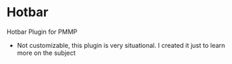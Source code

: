 # Hotbar
Hotbar Plugin for PMMP

- Not customizable, this plugin is very situational. I created it just to learn more on the subject
